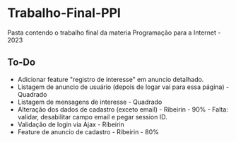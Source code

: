 # Trabalho-Final-PPI

Pasta contendo o trabalho final da materia Programação para a Internet - 2023

## To-Do

- Adicionar feature "registro de interesse" em anuncio detalhado.
- Listagem de anuncio de usuário (depois de logar vai para essa página) - Quadrado
- Listagem de mensagens de interesse - Quadrado
- Alteração dos dados de cadastro (exceto email) - Ribeirin - 90% - Falta: validar, desabilitar campo email e pegar session ID.
- Validação de login via Ajax - Ribeirin
- Feature de anuncio de cadastro - Ribeirin - 80%
